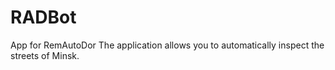 # RADBot
App for RemAutoDor
The application allows you to automatically inspect the streets of Minsk.
